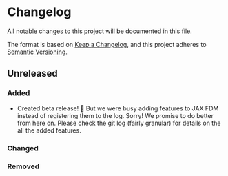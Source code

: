 # Changelog

All notable changes to this project will be documented in this file.

The format is based on [Keep a Changelog](https://keepachangelog.com/en/1.0.0/),
and this project adheres to [Semantic Versioning](https://semver.org/spec/v2.0.0.html).

## Unreleased

### Added

- Created beta release! 🎉 But we were busy adding features to JAX FDM instead of registering them to the log. Sorry! We promise to do better from here on. Please check the git log (fairly granular) for details on the all the added features.

### Changed

### Removed

